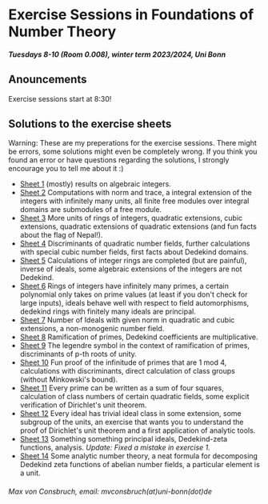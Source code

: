 # Exercise Sessions in Foundations of Number Theory
##### Tuesdays 8-10 (Room 0.008), winter term 2023/2024, Uni Bonn

## Anouncements
Exercise sessions start at 8:30!


## Solutions to the exercise sheets
Warning: These are my preperations for the exercise sessions. There might be
errors, some solutions might even be completely wrong. If you think you found
an error or have questions regarding the solutions, I strongly encourage you to 
tell me about it :)

* [Sheet 1](Sheet01/Sheet01.pdf) (mostly) results on algebraic integers.
* [Sheet 2](Sheet02/Sheet02.pdf) Computations with norm and trace, a integral extension of the integers with infinitely many units, all finite free modules over integral domains are submodules of a free module.
* [Sheet 3](Sheet03/Sheet03.pdf) More units of rings of integers, quadratic extensions, cubic extensions, quadratic extensions of quadratic extensions (and fun facts about the flag of Nepal!).
* [Sheet 4](Sheet04/Sheet04.pdf) Discriminants of quadratic number fields, further calculations with special cubic number fields, first facts about Dedekind domains.
* [Sheet 5](Sheet05/Sheet05.pdf) Calculations of integer rings are completed (but are painful), inverse of ideals, some algebraic extensions of the integers are not Dedekind.
* [Sheet 6](Sheet06/Sheet06.pdf) Rings of integers have infinitely many primes, 
a certain polynomial only takes on prime values (at least if you don't check for large inputs), ideals behave well with respect to field automorphisms, dedekind rings with finitely many ideals are principal.
* [Sheet 7](Sheet07/Sheet07.pdf) Number of Ideals with given norm in quadratic
and cubic extensions, a non-monogenic number field.
* [Sheet 8](Sheet08/Sheet08.pdf) Ramification of primes, Dedekind coefficients are multiplicative.
* [Sheet 9](Sheet09/Sheet09.pdf) The legendre symbol in the context of ramification of primes, discriminants of p-th roots of unity.
* [Sheet 10](Sheet10/Sheet10.pdf) Fun proof of the infinitude of primes that are 1 mod 4, calculations with discriminants, direct calculation of class groups (without Minkowski's bound).
* [Sheet 11](Sheet11/Sheet11.pdf) Every prime can be written as a sum of four squares, calculation of class numbers of certain quadratic fields, some explicit verification of Dirichlet's unit theorem.
* [Sheet 12](Sheet12/Sheet12.pdf) Every ideal has trivial ideal class in some extension, some subgroup of the units, an exercise that wants you to understand the proof of Dirichlet's unit theorem and a first application of analytic tools.
* [Sheet 13](Sheet13/Sheet13.pdf) Something something principal ideals, Dedekind-zeta functions, analysis. *Update: Fixed a mistake in exercise 1.*
* [Sheet 14](Sheet14/Sheet14.pdf) Some analytic number theory, a neat formula for decomposing Dedekind zeta functions of abelian number fields, a particular element is a unit.

###### Max von Consbruch, email: mvconsbruch(at)uni-bonn(dot)de
